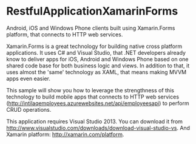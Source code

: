 # RestfulApplicationXamarinForms
Android, iOS and Windows Phone clients built using Xamarin.Forms platform, that connects to HTTP web services.

Xamarin.Forms is a great technology for building native cross platform applications. 
It uses C# and Visual Studio, that .NET developers already know to deliver apps for iOS, Android and Windows Phone based on one shared code base for both business logic and views. In addition to that, it uses almost the 'same' technology as XAML, that means making MVVM apps even easier.

This sample will show you how to leverage the strengthness of this technology to build mobile apps that connects to HTTP web services (http://intilaqemployees.azurewebsites.net/api/employeesapi) to perform CRUD operations.

This application requires Visual Studio 2013.
You can download it from http://www.visualstudio.com/downloads/download-visual-studio-vs.
And Xamarin platform: http://xamarin.com/platform.
